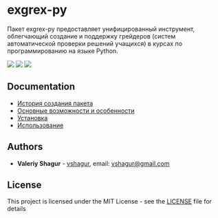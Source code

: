 # exgrex-py

Пакет exgrex-py предоставляет унифицированный инструмент, облегчающий создание и поддержку грейдеров (систем автоматической проверки решений учащихся) в курсах по программированию на языке Python.

![](https://img.shields.io/static/v1?label=Python&message=3.6&color=blue)
![](https://img.shields.io/static/v1?label=OS&message=linux&color=blue)
![](https://img.shields.io/github/license/vshagur/exgrex)

## Documentation
- [История создания пакета](https://github.com/vshagur/exgrex-py/blob/docs/docs/history.md)
- [Основные возможности и особенности](https://github.com/vshagur/exgrex-py/blob/docs/docs/features.md)
- [Установка](https://github.com/vshagur/exgrex-py/blob/docs/docs/Installation.md)
- [Использование](https://github.com/vshagur/exgrex-py/blob/docs/docs/usage.md)

## Authors

* **Valeriy Shagur**  - [vshagur](https://github.com/vshagur), email: vshagur@gmail.com

## License

This project is licensed under the MIT License - see the [LICENSE](https://github.com/vshagur/exgrex-py/blob/docs/LICENSE) file for details
